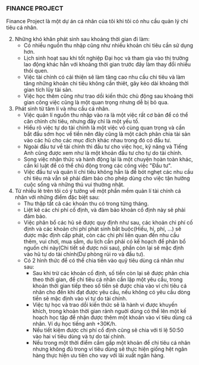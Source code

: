### FINANCE PROJECT

Finance Project là một dự án cá nhân của tôi khi tôi có nhu cầu quản lý chi tiêu cá nhân.

2. Những khó khăn phát sinh sau khoảng thời gian đi làm:
   * Có nhiều nguồn thu nhập cũng như nhiều khoản chi tiêu cần sử dụng hơn.
   * Lịch sinh hoạt sau khi tốt nghiệp Đại học và tham gia vào thị trường lao động khác hẳn với khoảng thời gian trước đây làm thay đổi nhiều thói quen.
   * Việc tài chính có cải thiện sẽ làm tăng cao nhu cầu chi tiêu và làm tăng những khoản chi tiêu không cần thiêt, gây kéo dài khoảng thời gian tích lũy tài sản.
   * Việc học thêm cũng như trao dồi kiến thức chủ động sau khoảng thời gian công việc cũng là một quan trọng nhưng dễ bị bỏ qua.
2. Phát sinh từ tâm lí và nhu cầu cá nhân.
   * Việc quản lí nguồn thu nhập vào ra là một việc rất cơ bản để có thể căn chỉnh chi tiêu, nhưng đây chỉ là một yếu tố.
   * Hiểu rõ việc tự do tài chính là một việc vô cùng quan trọng và cần bắt đầu sớm học về tiền nên đây cũng là một cách phân chia tài sản vào các hũ cho các mục đích khác nhau trong đó có đầu tư.
   * Ngoài đầu tư về tài chính thì đầu tư cho việc học, kỹ năng và Tiếng Anh cũng được xem như là một khoản đầu tư cho tự do tài chính.
   * Song việc nhận thức và hành động lại là một chuyện hoàn toàn khác, cần kỉ luật để có thể chủ động trong các công việc "Đầu tư".
   * Việc đầu tư và quản lí chi tiêu không hẳn là để bót nghẹt các nhu cầu chi tiêu mà vẫn sẽ phải đảm bảo cho phép dùng cho việc tận hưởng cuộc sống và những thú vui thường nhật.
3. Từ nhiều lẽ trên tôi có ý tưởng về một phần mềm quản lí tài chính cá nhân với những điểm đặc biệt sau:
   * Thu thập tất cả các khoản thu có trong từng tháng.
   * Liệt kê các chi phí cố định, và đảm bảo khoản cố định này sẽ phải đảm bảo.
   * Việc phân bổ các hũ sẽ được quy định như sau, các khoản chi phí cố định và các khoản chi phí phát sinh bắt buộc(Hiếu, hỉ, phí, ...) sẽ được mặc định cấp phát, còn các chi phí liên quan đến nhu cầu thêm, vui chơi, mua sắm, du lịch cần phải có kế hoạch để phân bổ nguồn chi này(Chi tiết sẽ được nói sau), phần còn lại sẽ mặc định vào hũ tự do tài chính(Dự phòng rủi ro và đầu tư).
   * Có 2 hình thức để có thể chia tiền vào quỹ tiêu dùng cá nhân như sau: 
     * Sau khi trừ các khoản cố định, số tiền còn lại sẽ được phân chia theo thời gian, để chi tiêu cá nhân cần lập một yêu cầu, trong khoản thời gian tiếp theo số tiền sẽ được chia vào ví chi tiêu cá nhân cho đến khi đạt được yêu cầu, nếu không có yêu cầu dòng tiền sẽ mặc định vào ví tự do tài chính.
     * Việc tự học và trao dồi kiến thức sẽ là hành vi được khuyến khích, trong khoản thời gian rảnh nguời dùng có thể lên một kế hoạch học tập để nhận được thêm một khoản vào ví tiêu dùng cá nhân. Ví dụ học tiếng anh +30K/h.
     * Nếu tiết kiệm được chi phí cố định cũng sẽ chia với tỉ lệ 50:50 vào hai ví tiêu dùng và tự do tài chính.
     * Nếu trong một thời điểm cầm gấp một khoản để chi tiêu cá nhân nhưng không đủ trong ví tiêu dùng sẽ thực hiện giống hệt ngân hàng thực hiện ưu tiên cho vay với lãi xuất ngân hàng.
     